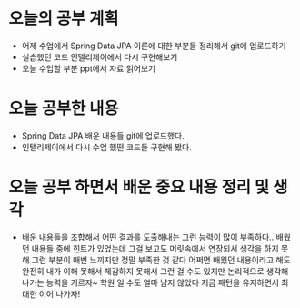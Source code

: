 # 오늘의 공부 계획
* 어제 수업에서 Spring Data JPA 이론에 대한 부분들 정리해서 git에 업로드하기
* 실습했던 코드 인텔리제이에서 다시 구현해보기
* 오늘 수업할 부분 ppt에서 자료 읽어보기

# 오늘 공부한 내용
* Spring Data JPA 배운 내용들 git에 업로드했다.
* 인텔리제이에서 다시 수업 했떤 코드들 구현해 봤다.

# 오늘 공부 하면서 배운 중요 내용 정리 및 생각
* 배운 내용들을 조합해서 어떤 결과를 도출해내는 그런 능력이 많이 부족하다.. 배웠던 내용들 중에 힌트가 있었는데 그걸 보고도
머릿속에서 연장되서 생각을 하지 못해 그런 부분이 매번 느끼지만 정말 부족한 것 같다 어쩌면 배웠던 내용이라고 해도 완전히 내가 이해 못해서
체감하지 못해서 그런 걸 수도 있지만 논리적으로 생각해 나가는 능력을 기르자~ 학원 일 수도 얼마 남지 않았다 지금 패턴을 유지하면서
최대한 이어 나가자!